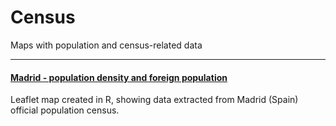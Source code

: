 # Census

Maps with population and census-related data
***


#### [Madrid - population density and foreign population](https://danielalmazan.com/census/madrid_pop.html)
Leaflet map created in R, showing data extracted from Madrid (Spain) official population census.
